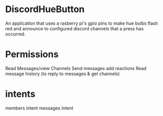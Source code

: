 # DiscordHueButton
An application that uses a rasberry pi's gpio pins to make hue bulbs flash red and announce to configured discord channels that a press has occurred.


# Permissions

Read Messages/view Channels
Send messages
add reactions
Read message history (to reply to messages & get channels)

# intents
members intent
messages intent